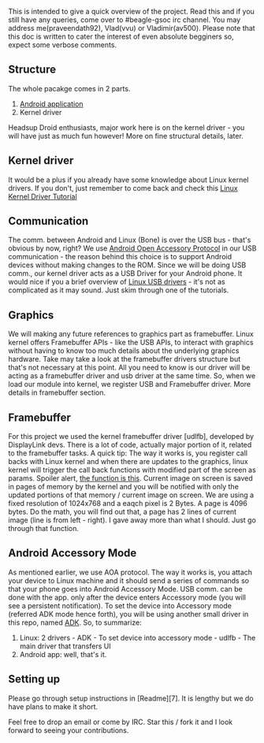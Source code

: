 This is intended to give a quick overview of the project. Read this and if you still have any queries, 
come over to #beagle-gsoc irc channel. You may address me(praveendath92), Vlad(vvu) or Vladimir(av500). 
Please note that this doc is written to cater the interest of even absolute begginers so, expect some 
verbose comments.

Structure
--------------------
The whole pacakge comes in 2 parts.

  1. [Android application][1]
  2. Kernel driver

Headsup Droid enthusiasts, major work here is on the kernel driver - you will have just as much fun however! 
More on fine structural details, later.


Kernel driver
---------------------
It would be a plus if you already have some knowledge about Linux kernel drivers. If you don't, just remember 
to come back and check this [Linux Kernel Driver Tutorial][3]


Communication
--------------------
The comm. between Android and Linux (Bone) is over the USB bus - that's obvious by now, right? We use 
[Android Open Accessory Protocol][1] in our USB communication - the reason behind this choice is to support Android
devices without making changes to the ROM. Since we will be doing USB comm., our kernel driver acts as a USB Driver 
for your Android phone. It would nice if you a brief overview of [Linux USB drivers][4] - it's not as complicated 
as it may sound. Just skim through one of the tutorials.


Graphics
---------------------
We will making any future references to graphics part as framebuffer. Linux kernel offers Framebuffer APIs - 
like the USB APIs, to interact with graphics without having to know too much details about the underlying graphics 
hardware. Take may take a look at the framebuffer drivers structure but that's not necessary at this point. All you
need to know is our driver will be acting as a framebuffer driver and usb driver at the same time. So, when we load
our module into kernel, we register USB and Framebuffer driver. More details in framebuffer section.


Framebuffer
----------------------
For this project we used the kernel framebuffer driver [udlfb], developed by DisplayLink devs. There is a lot of 
code, actually major portion of it, related to the framebuffer tasks. A quick tip: The way it works is, you register 
call backs with Linux kernel and when there are updates to the graphics, linux kernel will trigger 
the call back functions with modified part of the screen as params. Spoiler alert, [the function is this][5]. Current 
image on screen is saved in pages of memory by the kernel and you will be notified with only the updated portions of 
that memory / current image on screen. We are using a fixed resolution of 1024x768 and a eaqch pixel is 2 Bytes. 
A page is 4096 bytes. Do the math, you will find out that, a page has 2 lines of current image 
(line is from left - right). I gave away more than what I should. Just go through that function.


Android Accessory Mode
-------------------------
As mentioned earlier, we use AOA protocol. The way it works is, you attach your device to Linux machine and it should
send a series of commands so that your phone goes into Android Accessory Mode. USB comm. can be done with the app. 
only after the device enters Accessory mode (you will see a persistent notification). To set the device into Accessory
mode (referred ADK mode hence forth), you will be using another small driver in this repo, named [ADK][6]. 
So, to summarize:

  1. Linux: 2 drivers
    - ADK   - To set device into accessory mode
    - udlfb - The main driver that transfers UI
  2. Android app: well, that's it.


Setting up
--------------------------
Please go through setup instructions in [Readme][7]. It is lengthy but we do have plans to make it short.


Feel free to drop an email or come by IRC. Star this / fork it and I look forward to seeing your contributions.


[1]: https://github.com/praveendath92/bard-droid
[2]: https://source.android.com/accessories/protocol.html
[3]: http://www.thegeekstuff.com/2013/07/write-linux-kernel-module/
[4]: http://www.linuxjournal.com/article/7353
[5]: https://github.com/praveendath92/bard-linux/blob/master/udlfb.c#L491
[6]: https://github.com/praveendath92/bard-linux/tree/master/adk
